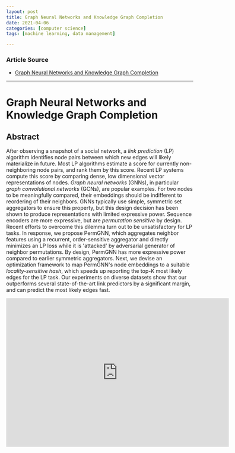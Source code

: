 ```yaml
---
layout: post
title: Graph Neural Networks and Knowledge Graph Completion
date: 2021-04-06
categories: [computer science]
tags: [machine learning, data management]

---
```


### Article Source

* [Graph Neural Networks and Knowledge Graph Completion](https://www.youtube.com/watch?v=i7WOrkwSL24)

---

# Graph Neural Networks and Knowledge Graph Completion

## Abstract

After observing a snapshot of a social network, a *link prediction* (LP) algorithm identifies node pairs between which new edges will likely materialize in future. Most LP algorithms estimate a score for currently non-neighboring node pairs, and rank them by this score. Recent LP systems compute this score by comparing dense, low dimensional vector representations of nodes. *Graph neural networks* (GNNs), in particular *graph convolutional networks* (GCNs), are popular examples. For two nodes to be meaningfully compared, their embeddings should be indifferent to reordering of their neighbors. GNNs typically use simple, symmetric set aggregators to ensure this property, but this design decision has been shown to produce representations with limited expressive power. Sequence encoders are more expressive, but are *permutation sensitive* by design. Recent efforts to overcome this dilemma turn out to be unsatisfactory for LP tasks. In response, we propose PermGNN, which aggregates neighbor features using a recurrent, order-sensitive aggregator and directly minimizes an LP loss while it is 'attacked' by adversarial generator of neighbor permutations. By design, PermGNN has more expressive power compared to earlier symmetric aggregators. Next, we devise an optimization framework to map PermGNN's node embeddings to a suitable *locality-sensitive hash*, which speeds up reporting the top-K most likely edges for the LP task. Our experiments on diverse datasets show that our outperforms several state-of-the-art link predictors by a significant margin, and can predict the most likely edges fast. 

<iframe width="600" height="400" src="https://www.youtube.com/embed/i7WOrkwSL24" title="YouTube video player" frameborder="0" allow="accelerometer; autoplay; clipboard-write; encrypted-media; gyroscope; picture-in-picture" allowfullscreen></iframe>


